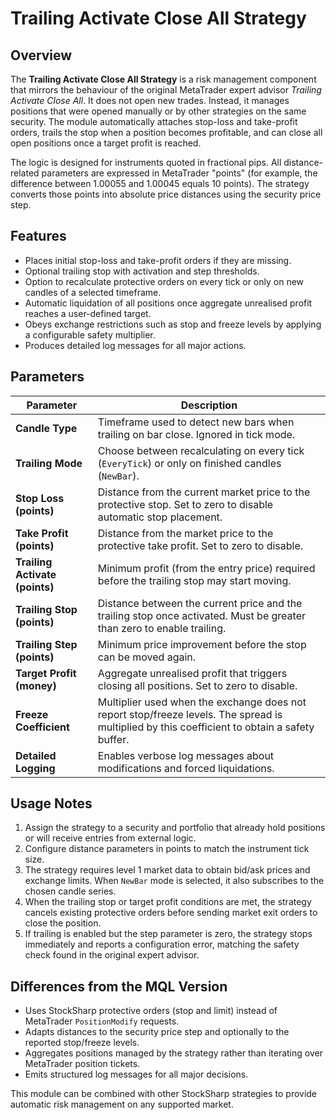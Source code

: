 # Trailing Activate Close All Strategy

## Overview

The **Trailing Activate Close All Strategy** is a risk management component that mirrors the behaviour of the original MetaTrader expert advisor *Trailing Activate Close All*. It does not open new trades. Instead, it manages positions that were opened manually or by other strategies on the same security. The module automatically attaches stop-loss and take-profit orders, trails the stop when a position becomes profitable, and can close all open positions once a target profit is reached.

The logic is designed for instruments quoted in fractional pips. All distance-related parameters are expressed in MetaTrader "points" (for example, the difference between 1.00055 and 1.00045 equals 10 points). The strategy converts those points into absolute price distances using the security price step.

## Features

- Places initial stop-loss and take-profit orders if they are missing.
- Optional trailing stop with activation and step thresholds.
- Option to recalculate protective orders on every tick or only on new candles of a selected timeframe.
- Automatic liquidation of all positions once aggregate unrealised profit reaches a user-defined target.
- Obeys exchange restrictions such as stop and freeze levels by applying a configurable safety multiplier.
- Produces detailed log messages for all major actions.

## Parameters

| Parameter | Description |
|-----------|-------------|
| **Candle Type** | Timeframe used to detect new bars when trailing on bar close. Ignored in tick mode. |
| **Trailing Mode** | Choose between recalculating on every tick (`EveryTick`) or only on finished candles (`NewBar`). |
| **Stop Loss (points)** | Distance from the current market price to the protective stop. Set to zero to disable automatic stop placement. |
| **Take Profit (points)** | Distance from the market price to the protective take profit. Set to zero to disable. |
| **Trailing Activate (points)** | Minimum profit (from the entry price) required before the trailing stop may start moving. |
| **Trailing Stop (points)** | Distance between the current price and the trailing stop once activated. Must be greater than zero to enable trailing. |
| **Trailing Step (points)** | Minimum price improvement before the stop can be moved again. |
| **Target Profit (money)** | Aggregate unrealised profit that triggers closing all positions. Set to zero to disable. |
| **Freeze Coefficient** | Multiplier used when the exchange does not report stop/freeze levels. The spread is multiplied by this coefficient to obtain a safety buffer. |
| **Detailed Logging** | Enables verbose log messages about modifications and forced liquidations. |

## Usage Notes

1. Assign the strategy to a security and portfolio that already hold positions or will receive entries from external logic.
2. Configure distance parameters in points to match the instrument tick size.
3. The strategy requires level 1 market data to obtain bid/ask prices and exchange limits. When `NewBar` mode is selected, it also subscribes to the chosen candle series.
4. When the trailing stop or target profit conditions are met, the strategy cancels existing protective orders before sending market exit orders to close the position.
5. If trailing is enabled but the step parameter is zero, the strategy stops immediately and reports a configuration error, matching the safety check found in the original expert advisor.

## Differences from the MQL Version

- Uses StockSharp protective orders (stop and limit) instead of MetaTrader `PositionModify` requests.
- Adapts distances to the security price step and optionally to the reported stop/freeze levels.
- Aggregates positions managed by the strategy rather than iterating over MetaTrader position tickets.
- Emits structured log messages for all major decisions.

This module can be combined with other StockSharp strategies to provide automatic risk management on any supported market.
